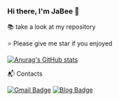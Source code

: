 ### Hi there, I'm JaBee 👋

📚 take a look at my repository

⭐ Please give me star if you enjoyed

[![Anurag's GitHub stats](https://github-readme-stats.vercel.app/api?username=jabee7531)](https://github.com/jabee7531)

📬️ Contacts

[![Gmail Badge](https://img.shields.io/badge/Gmail-D14836?style=flat&logo=Gmail&logoColor=white)](mailto:jabee7531@gmail.com)
[![Blog Badge](https://img.shields.io/badge/Tech_blog-000000?style=flat&logo=GitHub&logoColor=white)](https://jabee7531.github.io)
